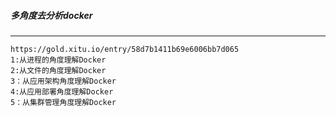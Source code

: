 ##### 多角度去分析docker
--------------------------------
```
https://gold.xitu.io/entry/58d7b1411b69e6006bb7d065
1:从进程的角度理解Docker
2:从文件的角度理解Docker
3：从应用架构角度理解Docker
4:从应用部署角度理解Docker
5：从集群管理角度理解Docker
```
